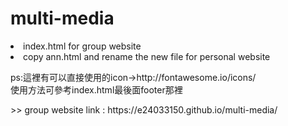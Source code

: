 # multi-media
<li>index.html for group website
<li>copy ann.html and rename the new file for personal website
<p>ps:這裡有可以直接使用的icon->http://fontawesome.io/icons/<br>
使用方法可參考index.html最後面footer那裡</p>
<p>>> group website link : https://e24033150.github.io/multi-media/</p>
